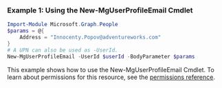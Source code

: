 ### Example 1: Using the New-MgUserProfileEmail Cmdlet
```powershell
Import-Module Microsoft.Graph.People
$params = @{
	Address = "Innocenty.Popov@adventureworks.com"
}
# A UPN can also be used as -UserId.
New-MgUserProfileEmail -UserId $userId -BodyParameter $params
```
This example shows how to use the New-MgUserProfileEmail Cmdlet.
To learn about permissions for this resource, see the [permissions reference](/graph/permissions-reference).
